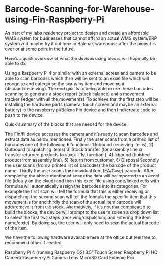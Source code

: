 # Barcode-Scanning-for-Warehouse-using-Fin-Raspberry-Pi
As part of my labs residency project to design and create an affordable WMS system for businesses that cannot afford an actual WMS system/ERP system and maybe try it out here in Balena’s warehouse after the project is over or at some point in the future.

Here’s a quick overview of what the devices using blocks will hopefully be able to do:

Using a Raspberry Pi 4 or similar with an external screen and camera to be able to scan barcodes which then will be sent to an excel file which will recognise and categorise the scans by item and movement (dispatch/receiving). The end goal is to being able to use these barcodes scanning to generate a stock report (stock balance) and a movement tracker (ledger with all the movements). To achieve that the first step will be installing the hardware parts (camera, touch screen and maybe an external battery) to the raspberry pi/Balena Fin device and then find/create code to push to the device.

Quick summary of the blocks that are needed for the device:

The Fin/Pi device accesses the camera and it’s ready to scan barcodes and extract data as below mentioned.
Firstly the user scans from a printed list of barcodes one of the following 6 functions:
1)Inbound (receiving items), 2) Outbound (dispatching items) 3) Stock transfer (for assembly line or transfer returned products to stock - 1st function ), 4) Inbound (finished product from assembly line), 5) Return from customer, 6) Disposal
Secondly the user scans (from a printed list of barcodes) the barcode of the product name.
Thirdly the user scans the individual item (EA/Case) barcode.
After completing the above mentioned scans the data will be imported to an excel file (ideally on the cloud) and then this excel file using code/linked cells with formulas will automatically assign the barcodes into its categories. For example the first scan will tell the formula that this is either receiving or dispatching, the second scan will tell the formula the specific item that this movement is for and thirdly the scan of the actual item barcode will add/remove it from the stock. Alternatively, if it’s not that complicated to build the blocks, the device will prompt to the user’s screen a drop down list to select the first two steps (receiving/dispatching and entering the item name/code). By doing so, the user will only need to scan the actual barcode of the item.

We have the following hardware available here at the office but feel free to recommend other if needed:

Raspberry Pi 4 (running Raspberry OS)
3.5” Touch Screen
Raspberry Pi HQ Camera
Raspeberry Pi Camera Lens
MicroSD Card Extreme Pro
